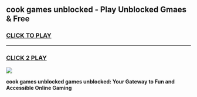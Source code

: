 
## cook games unblocked - Play Unblocked Gmaes & Free
<h3>
<a href="https://premium.freeplayer.one?title=cook_games_unblocked&ref=20F">CLICK TO PLAY</a></h3>
<hr>

<h3>
<a href="https://premium.freeplayer.one?title=cook_games_unblocked&ref=20F">CLICK 2 PLAY</a>
  
</h3>

<a href="https://premium.freeplayer.one?title=cook_games_unblocked&ref=20F/"><img src="https://clearcache.store/games.png"></a>


**cook games unblocked games unblocked: Your Gateway to Fun and Accessible Online Gaming**
